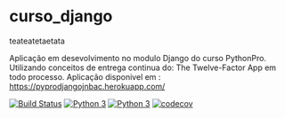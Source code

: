 # curso_django 
teateatetaetata

Aplicação em desevolvimento  no modulo Django do curso PythonPro. 
Utilizando conceitos de entrega continua do: The Twelve-Factor App
em todo processo.
Aplicação disponivel em : https://pyprodjangojnbac.herokuapp.com/

[![Build Status](https://travis-ci.com/JameicaAlvarenga/curso_django.svg?branch=main)](https://travis-ci.com/JameicaAlvarenga/curso_django)
[![Python 3](https://pyup.io/repos/github/JameicaAlvarenga/curso_django/python-3-shield.svg)](https://pyup.io/repos/github/JameicaAlvarenga/curso_django/)
[![Python 3](https://pyup.io/repos/github/JameicaAlvarenga/curso_django/python-3-shield.svg)](https://pyup.io/repos/github/JameicaAlvarenga/curso_django/)
[![codecov](https://codecov.io/gh/JameicaAlvarenga/curso_django/branch/main/graph/badge.svg?token=ju33K2DZhz)](https://codecov.io/gh/JameicaAlvarenga/curso_django)

